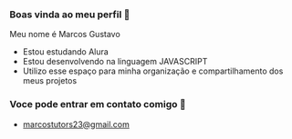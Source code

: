 ### Boas vinda ao meu perfil 🖤


Meu nome é Marcos Gustavo

- Estou estudando Alura
- Estou desenvolvendo na linguagem JAVASCRIPT
- Utilizo esse espaço para minha organização e compartilhamento dos meus projetos

 ### Voce pode entrar em contato comigo 📧
 - marcostutors23@gmail.com
